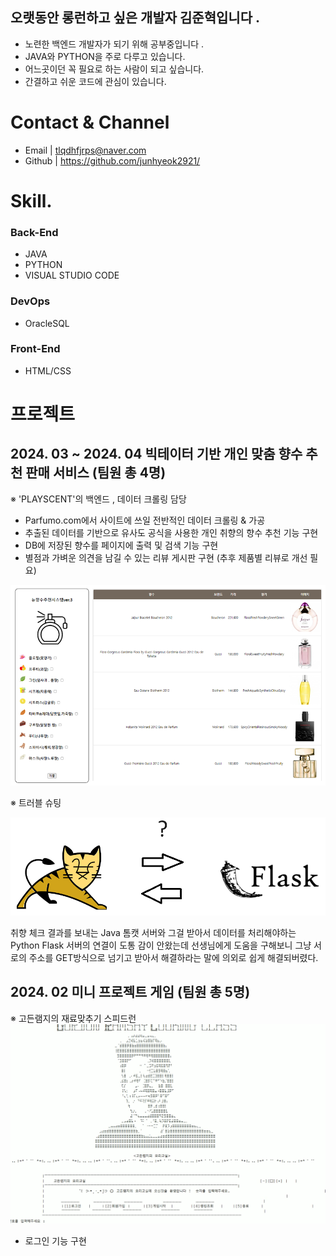## 오랫동안 롱런하고 싶은 개발자 김준혁입니다 .

<!--
**junhyeok2921/junhyeok2921** is a ✨ _special_ ✨ repository because its `README.md` (this file) appears on your GitHub profile.

Here are some ideas to get you started:

- 🔭 I’m currently working on ...
- 🌱 I’m currently learning ...
- 👯 I’m looking to collaborate on ...
- 🤔 I’m looking for help with ...
- 💬 Ask me about ...
- 📫 How to reach me: ...
- 😄 Pronouns: ...
- ⚡ Fun fact: ...
-->
- 노련한 백엔드 개발자가 되기 위해 공부중입니다 .
- JAVA와 PYTHON을 주로 다루고 있습니다.
- 어느곳이던 꼭 필요로 하는 사람이 되고 싶습니다.
- 간결하고 쉬운 코드에 관심이 있습니다.


# Contact & Channel  
- Email | tlqdhfjrps@naver.com
- Github | https://github.com/junhyeok2921/

# Skill.

### Back-End

  - JAVA
  - PYTHON
  - VISUAL STUDIO CODE

### DevOps

  - OracleSQL

### Front-End

  - HTML/CSS

# 프로젝트

 ## 2024. 03 ~ 2024. 04 빅테이터 기반 개인 맞춤 향수 추천 판매 서비스 (팀원 총 4명)
 ※ 'PLAYSCENT'의 백엔드 , 데이터 크롤링 담당
   - Parfumo.com에서 사이트에 쓰일 전반적인 데이터 크롤링 & 가공
   - 추출된 데이터를 기반으로 유사도 공식을 사용한 개인 취향의 향수 추천 기능 구현
   - DB에 저장된 향수를 페이지에 출력 및 검색 기능 구현
   - 별점과 가벼운 의견을 남길 수 있는 리뷰 게시판 구현 (추후 제품별 리뷰로 개선 필요)
<img src = https://github.com/junhyeok2921/junhyeok2921/blob/main/%EC%8A%A4%ED%81%AC%EB%A6%B0%EC%83%B7%202024-04-05%20165042.png>

※ 트러블 슈팅

<img src = https://github.com/junhyeok2921/junhyeok2921/blob/main/%EC%8A%A4%ED%81%AC%EB%A6%B0%EC%83%B7%202024-04-05%20165907.png>

취향 체크 결과를 보내는 Java 톰캣 서버와 그걸 받아서 데이터를 처리해야하는 Python Flask 서버의 연결이 도통 감이 안왔는데
선생님에게 도움을 구해보니 그냥 서로의 주소를 GET방식으로 넘기고 받아서 해결하라는 말에 의외로 쉽게 해결되버렸다.


## 2024. 02 미니 프로젝트 게임 (팀원 총 5명)
※ 고든램지의 재료맞추기 스피드런
<img src = https://github.com/junhyeok2921/junhyeok2921/blob/main/%EC%8A%A4%ED%81%AC%EB%A6%B0%EC%83%B7%202024-04-05%20170456.png>

 - 로그인 기능 구현
 
